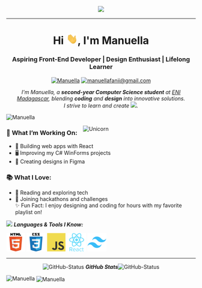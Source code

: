 <p align="center">
  <img src="me.jpg" height="200">
</p>
<hr>
<h1 align="center">Hi <img src="https://raw.githubusercontent.com/ABSphreak/ABSphreak/master/gifs/Hi.gif" width="30px">, I'm Manuella</h1>
<h3 align="center">Aspiring Front-End Developer | Design Enthusiast | Lifelong Learner</h3>
<p align="center">
<a href="https://github.com/FanirisoaManuella" target="blank"><img align="center" src="https://cdn.jsdelivr.net/npm/simple-icons@3.0.1/icons/github.svg" alt="Manuella" height="30" width="40"></a>
<a href="mailto:manuellafanii@gmail.com"><img align="center" src="https://simpleicons.org/icons/gmail.svg" alt="manuellafanii@gmail.com" height="30" width="40"></a>
</p>

<p align="center">
  <em>
    I'm Manuella, a <b>second-year Computer Science student</b> at <a href="https://www.eni.mg">ENI Madagascar</a>, blending <b>coding</b> and <b>design</b> into innovative solutions.<br>
    I strive to learn and create <img src="https://github.com/TheDudeThatCode/TheDudeThatCode/blob/master/Assets/Rocket.gif" width="18px">. 
  </em>
</p>

<p align="left"> <img src="https://komarev.com/ghpvc/?username=FanirisoaManuella&amp;label=Profile%20views&amp;color=0e75b6&amp;style=flat" alt="Manuella"> </p>
<img align="right" width="300px" alt="Unicorn" src="https://media.giphy.com/media/3ohs4BSacFKI7A717y/giphy.gif">

### 🔭 **What I’m Working On:**
- 🚀 Building web apps with React  
- 🖥️ Improving my C# WinForms projects  
- 🎨 Creating designs in Figma  

### 📚 **What I Love:**
- 📖 Reading and exploring tech  
- 🤝 Joining hackathons and challenges  
✨ Fun Fact: I enjoy designing and coding for hours with my favorite playlist on!  

<p><img src="https://media.giphy.com/media/ObNTw8Uzwy6KQ/giphy.gif" width="30px">&nbsp;<em><strong>Languages & Tools I Know:</strong></em></p>
<p align="left">
<code><img height="50" src="https://raw.githubusercontent.com/devicons/devicon/master/icons/html5/html5-original-wordmark.svg"></code>
<code><img height="50" src="https://raw.githubusercontent.com/devicons/devicon/master/icons/css3/css3-original-wordmark.svg"></code>
<code><img height="50" src="https://raw.githubusercontent.com/devicons/devicon/master/icons/javascript/javascript-original.svg"></code>
<code><img height="50" src="https://raw.githubusercontent.com/devicons/devicon/master/icons/react/react-original-wordmark.svg"></code>
<code><img height="50" src="https://raw.githubusercontent.com/devicons/devicon/master/icons/tailwindcss/tailwindcss-plain.svg"></code>
</p>

<hr>
<p align="center">
 <img src="https://media.giphy.com/media/8UHRm5oY4k4FDxq5QG/giphy.gif" width="30px" alt="GitHub-Status">&nbsp;<i><b>GitHub Stats</b></i><img src="https://media.giphy.com/media/8UHRm5oY4k4FDxq5QG/giphy.gif" width="30px" alt="GitHub-Status"></p>
<p><img align="left" src="https://github-readme-stats.vercel.app/api/top-langs?username=FanirisoaManuella&amp;show_icons=true&amp;locale=en&amp;layout=compact" alt="Manuella"></p>
<p>&nbsp;<img align="center" src="https://github-readme-stats.vercel.app/api?username=FanirisoaManuella&amp;show_icons=true&amp;locale=en" alt="Manuella" width="410"></p>
